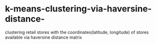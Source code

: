 # k-means-clustering-via-haversine-distance-
clustering retail stores with the coordinates(latitude, longitude) of stores available via haversine distance matrix
